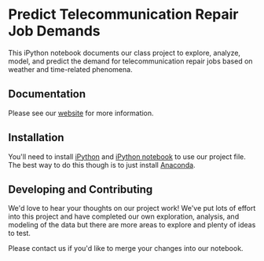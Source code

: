 Predict Telecommunication Repair Job Demands
===================

This iPython notebook documents our class project to explore, analyze, model, and predict the demand for telecommunication repair jobs based on weather and time-related phenomena.  

## Documentation

Please see our [website](http://dtraviglia.github.io/telecom-job-psychic/) for more information.  

## Installation

You'll need to install [iPython](http://ipython.org/install.html) and [iPython notebook](http://ipython.org/install.html) to use our project file.  The best way to do this though is to just install [Anaconda](http://docs.continuum.io/anaconda/install.html).  

## Developing and Contributing

We'd love to hear your thoughts on our project work!  We've put lots of effort into this project and have completed our own exploration, analysis, and modeling of the data but there are more areas to explore and plenty of ideas to test.  

Please contact us if you'd like to merge your changes into our notebook. 
